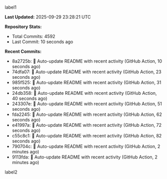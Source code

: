 
label1 
<!-- ACTIVITY_START -->
**Last Updated:** 2025-09-29 23:28:21 UTC

**Repository Stats:**
- Total Commits: 4592
- Last Commit: 10 seconds ago

**Recent Commits:**
- 8a2725b: 🤖 Auto-update README with recent activity (GitHub Action, 10 seconds ago)
- 74dfa07: 🤖 Auto-update README with recent activity (GitHub Action, 23 seconds ago)
- 985f525: 🤖 Auto-update README with recent activity (GitHub Action, 31 seconds ago)
- 24db358: 🤖 Auto-update README with recent activity (GitHub Action, 40 seconds ago)
- 243307e: 🤖 Auto-update README with recent activity (GitHub Action, 51 seconds ago)
- fda2245: 🤖 Auto-update README with recent activity (GitHub Action, 62 seconds ago)
- e41997a: 🤖 Auto-update README with recent activity (GitHub Action, 72 seconds ago)
- c55c8c1: 🤖 Auto-update README with recent activity (GitHub Action, 82 seconds ago)
- 790704c: 🤖 Auto-update README with recent activity (GitHub Action, 2 minutes ago)
- 9113fda: 🤖 Auto-update README with recent activity (GitHub Action, 2 minutes ago)
<!-- ACTIVITY_END -->

label2
